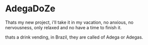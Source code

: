# AdegaDoZe
Thats my new project, i'll take it in my vacation, no anxious, no nervousness, only relaxed and no have a time to finish it.

thats a drink vending, in Brazil, they are called of Adega or Adegas.
